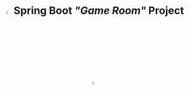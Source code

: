 <h1 align = "center"><img alt="SpringBoot" src="https://spring.io/img/logos/spring-initializr.svg" width=5% height=5%/> Spring Boot <i>"Game Room"</i> Project <img alt="SpringBoot" src="https://spring.io/img/logos/spring-initializr.svg" width=5% height=5%/></h1>


